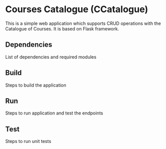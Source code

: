 # Courses Catalogue (CCatalogue)

This is a simple web application which supports CRUD operations with the Catalogue of Courses.
It is based on Flask framework.

## Dependencies

List of dependencies and required modules

## Build

Steps to build the application

## Run

Steps to run application and test the endpoints

## Test

Steps to run unit tests

